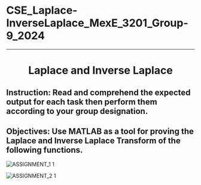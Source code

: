 # CSE_Laplace-InverseLaplace_MexE_3201_Group-9_2024
<hr>
<h1 align="center"> Laplace and Inverse Laplace </h1> 

## Instruction: Read and comprehend the expected output for each task then perform them according to your group designation. 

## Objectives: Use MATLAB as a tool for proving the Laplace and Inverse Laplace Transform of the following functions.
![ASSIGNMENT_1 1](https://github.com/CyrsChvz/CSE_Laplace-InverseLaplace_MexE_3201_Group-9_2024/assets/157688731/4d01b244-92bd-4ad4-8dec-65b1e7f3c20f)

![ASSIGNMENT_2 1](https://github.com/CyrsChvz/CSE_Laplace-InverseLaplace_MexE_3201_Group-9_2024/assets/157688731/67ccb9f8-1d16-4c35-99a4-60261428b7d8)
